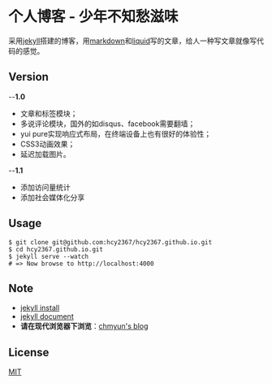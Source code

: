 # 个人博客 - 少年不知愁滋味

采用[jekyll](http://jekyllrb.com/)搭建的博客，用[markdown](http://daringfireball.net/projects/markdown/)和[liquid](https://github.com/Shopify/liquid/wiki)写的文章，给人一种写文章就像写代码的感觉。

## Version

--**1.0**
* 文章和标签模块；
* 多说评论模块，国外的如disqus、facebook需要翻墙；
* yui pure实现响应式布局，在终端设备上也有很好的体验性；
* CSS3动画效果；
* 延迟加载图片。

--**1.1**
* 添加访问量统计
* 添加社会媒体化分享

## Usage
    $ git clone git@github.com:hcy2367/hcy2367.github.io.git
    $ cd hcy2367.github.io.git
    $ jekyll serve --watch
	# => Now browse to http://localhost:4000

## Note
* [jekyll install](http://jekyllrb.com/docs/installation/)
* [jekyll document](http://jekyllrb.com/docs/home/)
* **请在现代浏览器下浏览**：[chmyun's blog](https://hcy2367.github.io)

## License

[MIT](http://opensource.org/licenses/MIT)
